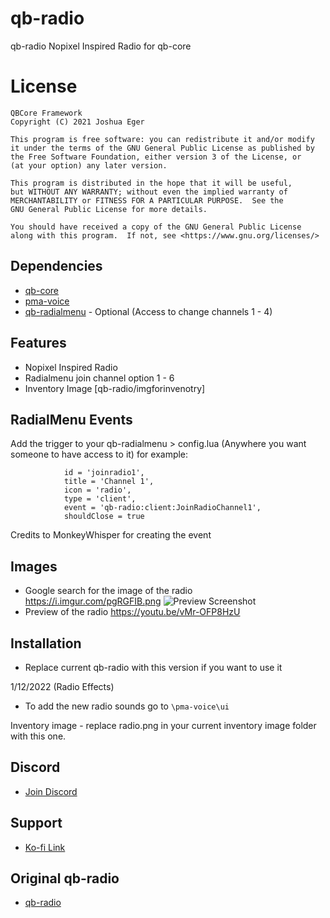 # qb-radio
qb-radio Nopixel Inspired Radio for qb-core

# License

    QBCore Framework
    Copyright (C) 2021 Joshua Eger

    This program is free software: you can redistribute it and/or modify
    it under the terms of the GNU General Public License as published by
    the Free Software Foundation, either version 3 of the License, or
    (at your option) any later version.

    This program is distributed in the hope that it will be useful,
    but WITHOUT ANY WARRANTY; without even the implied warranty of
    MERCHANTABILITY or FITNESS FOR A PARTICULAR PURPOSE.  See the
    GNU General Public License for more details.

    You should have received a copy of the GNU General Public License
    along with this program.  If not, see <https://www.gnu.org/licenses/>

## Dependencies
- [qb-core](https://github.com/qbcore-framework/qb-core)
- [pma-voice](https://githubmate.com/repo/AvarianKnight/pma-voice)
- [qb-radialmenu](https://github.com/qbcore-framework/qb-radialmenu) - Optional (Access to change channels 1 - 4)

## Features
- Nopixel Inspired Radio
- Radialmenu join channel option 1 - 6
- Inventory Image [qb-radio/imgforinvenotry]

## RadialMenu Events
Add the trigger to your qb-radialmenu > config.lua (Anywhere you want someone to have access to it) for example:
```
            id = 'joinradio1',
            title = 'Channel 1',
            icon = 'radio',
            type = 'client',
            event = 'qb-radio:client:JoinRadioChannel1',
            shouldClose = true
```
Credits to MonkeyWhisper for creating the event

## Images
- Google search for the image of the radio https://i.imgur.com/pgRGFIB.png
![Preview Screenshot](https://i.imgur.com/4gpPbXm.png)
- Preview of the radio https://youtu.be/vMr-OFP8HzU

## Installation
- Replace current qb-radio with this version if you want to use it

1/12/2022 (Radio Effects)
-  To add the new radio sounds go to `\pma-voice\ui`

Inventory image - replace radio.png in your current inventory image folder with this one.

## Discord
- [Join Discord](https://discord.gg/zRCdhENsHG)

## Support
- [Ko-fi Link](https://ko-fi.com/trclassic)

## Original qb-radio
- [qb-radio](https://github.com/qbcore-framework/qb-radio)
